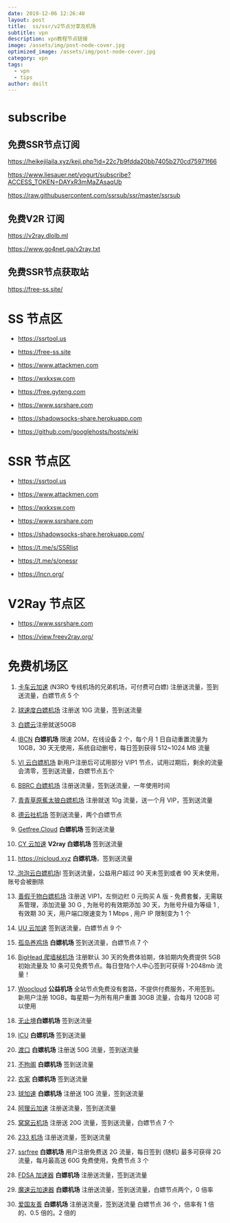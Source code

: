 ```yaml
---
date: 2019-12-06 12:26:40
layout: post
title:  ss/ssr/v2节点分享及机场
subtitle: vpn
description: vpn教程节点链接
image: /assets/img/post-node-cover.jpg
optimized_image: /assets/img/post-node-cover.jpg
category: vpn
tags:
  - vpn
  - tips
author: deilt
---
```


# subscribe
## 免费SSR节点订阅
https://heikejilaila.xyz/keji.php?id=22c7b9fdda20bb7405b270cd75971f66

https://www.liesauer.net/yogurt/subscribe?ACCESS_TOKEN=DAYxR3mMaZAsaqUb

https://raw.githubusercontent.com/ssrsub/ssr/master/ssrsub

## 免费V2R 订阅
https://v2ray.dlolb.ml

https://www.go4net.ga/v2ray.txt

## 免费SSR节点获取站
https://free-ss.site/

# SS 节点区
- <https://ssrtool.us>

- <https://free-ss.site>

- <https://www.attackmen.com>

- <https://wxkxsw.com>

- <https://free.gyteng.com>

- <https://www.ssrshare.com>

- <https://shadowsocks-share.herokuapp.com>

- <https://github.com/googlehosts/hosts/wiki>



# SSR 节点区
- <https://ssrtool.us>

- <https://www.attackmen.com>

- <https://wxkxsw.com>

- <https://www.ssrshare.com>

- <https://shadowsocks-share.herokuapp.com/>

- <https://t.me/s/SSRlist>

- <https://t.me/s/onessr>

- <https://lncn.org/>



# V2Ray 节点区
- <https://www.ssrshare.com>

- <https://view.freev2ray.org/>



# 免费机场区
1. [卡车云加速](http://www.kcjisu.club) (N3RO 专线机场的兄弟机场，可付费可白嫖) 注册送流量，签到送流量，白嫖节点 5 个

2. [球速度白嫖机场](https://qiusudu.com) 注册送 10G 流量，签到送流量

3. [白嫖云](https://baipiao.live)注册就送50GB

4. [IBCN](https://www.ibcn.xyz) **白嫖机场**  限速 20M，在线设备 2 个，每个月 1 日自动重置流量为 10GB，30 天无使用，系统自动删号，每日签到获得 512~1024 MB 流量

5. [VI 云白嫖机场](https://www.viyun.club) 新用户注册后可试用部分 VIP1 节点，试用过期后，剩余的流量会清零，签到送流量，白嫖节点五个

6. [BBRC 白嫖机场](http://bbrc.work) 注册送流量，签到送流量，一年使用时间

7. [青青草原蕉太狼白嫖机场](https://paoluyun.xyz) 注册就送 10g 流量，送一个月 VIP，签到送流量

8. [德云社机场](https://www.deyun88.xyz) 签到送流量，两个白嫖节点

9. [Getfree.Cloud](https://getfree.cloud) **白嫖机场**  签到送流量

10. [CY 云加速](https://www.cyyun.net) **V2ray 白嫖机场**  签到送流量

11. <https://njcloud.xyz> **白嫖机场**，签到送流量

12.[ 泡泡云白嫖机场](https://ppyun.m)l 签到送流量，公益用户超过 90 天未签到或者 90 天未使用，账号会被删除

13. [善假于物白嫖机场](https://cr.itsok.club) 注册送 VIP1，左侧边栏 0 元购买 A 版 - 免费套餐，无需联系管理，添加流量 30 G , 为账号的有效期添加 30 天，为账号升级为等级 1 , 有效期 30 天，用户端口限速变为 1 Mbps , 用户 IP 限制变为 1 个

14. [UU 云加速](https://uuyun.ooo) 签到送流量，白嫖节点 9 个

15. [孤岛养鸡场](https://gudao.uk) **白嫖机场** 签到送流量，白嫖节点 7 个

16. [BigHead 爬墙梯机场](https://www.datou.ltd) 注册默认 30 天的免费体验期，体验期内免费提供 5GB 初始流量及 10 条可见免费节点。每日登陆个人中心签到可获得 1-2048mb 流量！

17. [Woocloud](https://woocloud.icu) **公益机场**  全站节点免费没有套路，不提供付费服务，不用签到。新用户注册 10GB，每星期一为所有用户重置 30GB 流量，合每月 120GB 可以使用

18. [无止境](https://xnh.pw)**白嫖机场**  签到送流量

19. [ICU](https://996icu.tv) **白嫖机场**  签到送流量

20. [渡口](https://dukou.us) **白嫖机场**  注册送 50G 流量，签到送流量

21. [不拘阁](https://bj55r.com) **白嫖机场**  签到送流量

22. [农家](https://jiji.world) **白嫖机场**  签到送流量

23. [球加速](https://qiusudu.com) **白嫖机场**  注册送 10G 流量，签到送流量

24. [阿狸云加速](https://ssvip10.comP) 注册送流量，签到送流量

25. [窝窝云机场](https://wowo.live) 注册送 20G 流量，签到送流量，白嫖节点 7 个

26. [233 机场](https://233cloud.org) 注册送流量，签到送流量

27. [ssrfree](https://ssrfree.online) **白嫖机场**  用户注册免费送 2G 流量，每日签到 (随机) 最多可获得 2G 流量，每月最高送 60G 免费使用，免费节点 3 个

28. [FDSA 加速器](https://fdsa.cf) **白嫖机场**  注册送流量，签到送流量

29. [魔速云加速器](https://mosu.blue) **白嫖机场**  注册送流量，签到送流量，白嫖节点两个，0 倍率

30. [爱国友善](http://haohaod.top) **白嫖机场**  注册送流量，签到送流量 白嫖节点 36 个，倍率有 1 倍的、0.5 倍的。2 倍的
